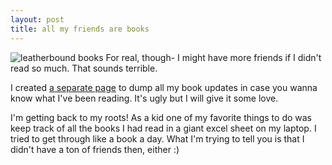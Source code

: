 ```yaml
---
layout: post
title: all my friends are books
--- 
```

![leatherbound books](/pages/iRead/assets/leatherboundbooks.png)
For real, though- I might have more friends if I didn't read so much. That sounds terrible.

I created [a separate page](/pages/iRead) to dump all my book updates in case you wanna know what I've been reading. It's ugly but I will give it some love.

I'm getting back to my roots! As a kid one of my favorite things to do was keep track of all the books I had read in a giant excel sheet on my laptop. I tried to get through like a book a day. What I'm trying to tell you is that I didn't have a ton of friends then, either :)